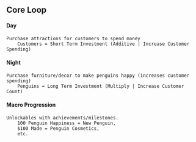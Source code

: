 ## Core Loop
#### Day
	Purchase attractions for customers to spend money
		Customers = Short Term Investment (Additive | Increase Customer Spending)

#### Night
	Purchase furniture/decor to make penguins happy (increases customer spending)
		Penguins = Long Term Investment (Multiply | Increase Customer Count)

#### Macro Progression
	Unlockables with achievements/milestones.
		100 Penguin Happiness = New Penguin,
		$100 Made = Penguin Cosmetics,
		etc.
